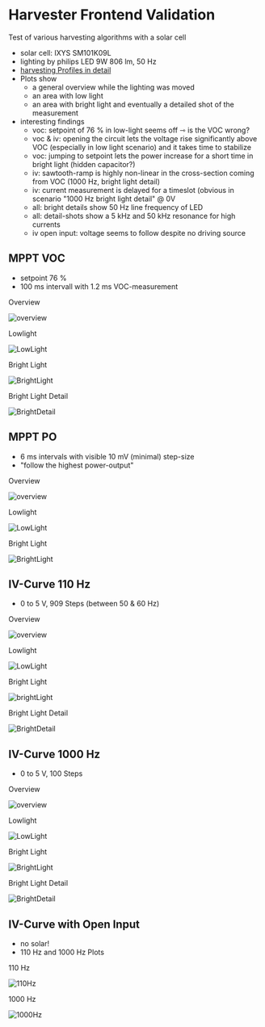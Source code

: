 # Harvester Frontend Validation

Test of various harvesting algorithms with a solar cell

- solar cell: IXYS SM101K09L
- lighting by philips LED 9W 806 lm, 50 Hz
- [harvesting Profiles in detail](https://github.com/orgua/shepherd-datalib/blob/main/shepherd_core/shepherd_core/data_models/content/virtual_harvester_fixture.yaml)
- Plots show
    - a general overview while the lighting was moved
    - an area with low light
    - an area with bright light and eventually a detailed shot of the measurement
- interesting findings
    - voc: setpoint of 76 % in low-light seems off ⇾ is the VOC wrong?
    - voc & iv: opening the circuit lets the voltage rise significantly above VOC (especially in low light scenario) and it takes time to stabilize
    - voc: jumping to setpoint lets the power increase for a short time in bright light (hidden capacitor?)
    - iv: sawtooth-ramp is highly non-linear in the cross-section coming from VOC (1000 Hz, bright light detail)
    - iv: current measurement is delayed for a timeslot (obvious in scenario "1000 Hz bright light detail" @ 0V
    - all: bright details show 50 Hz line frequency of LED
    - all: detail-shots show a 5 kHz and 50 kHz resonance for high currents
    - iv open input: voltage seems to follow despite no driving source

## MPPT VOC

- setpoint 76 %
- 100 ms intervall with 1.2 ms VOC-measurement

Overview

![overview](hrv_mppt_voc_overview.png)

Lowlight

![LowLight](hrv_mppt_voc_lowlight.png)

Bright Light

![BrightLight](hrv_mppt_voc_led_light.png)

Bright Light Detail

![BrightDetail](hrv_mppt_voc_led_light_detail.png)

## MPPT PO

- 6 ms intervals with visible 10 mV (minimal) step-size
- "follow the highest power-output"

Overview

![overview](hrv_mppt_po_overview.png)

Lowlight

![LowLight](hrv_mppt_po_lowlight.png)

Bright Light

![BrightLight](hrv_mppt_po_led_light.png)



## IV-Curve 110 Hz

- 0 to 5 V, 909 Steps (between 50 & 60 Hz)

Overview

![overview](hrv_ivcurve110Hz_overview.png)

Lowlight

![LowLight](hrv_ivcurve110Hz_lowlight.png)

Bright Light

![brightLight](hrv_ivcurve110Hz_led_light.png)

Bright Light Detail

![BrightDetail](hrv_ivcurve110Hz_led_light_detail.png)


## IV-Curve 1000 Hz

- 0 to 5 V, 100 Steps

Overview

![overview](hrv_ivcurve1000Hz_overview.png)

Lowlight

![LowLight](hrv_ivcurve1000Hz_lowlight.png)

Bright Light

![BrightLight](hrv_ivcurve1000Hz_led_light.png)

Bright Light Detail

![BrightDetail](hrv_ivcurve1000Hz_led_light_detail.png)

## IV-Curve with Open Input

- no solar!
- 110 Hz and 1000 Hz Plots

110 Hz

![110Hz](hrv_iv110Hz_open_input.png)

1000 Hz

![1000Hz](hrv_iv1000Hz_open_input.png)

